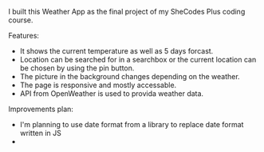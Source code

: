 I built this Weather App as the final project of my SheCodes Plus coding course. 

Features: 
- It shows the current temperature as well as 5 days forcast.
- Location can be searched for in a searchbox or the current location can be chosen by using the pin button.
- The picture in the background changes depending on the weather.
- The page is responsive and mostly accessable. 
- API from OpenWeather is used to provida weather data.

Improvements plan:
- I'm planning to use date format from a library to replace date format written in JS
- 
